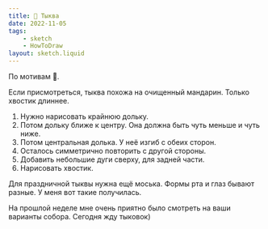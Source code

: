 ```yaml
---
title: 🎃 Тыква
date: 2022-11-05
tags:
    - sketch
    - HowToDraw
layout: sketch.liquid
---
```


По мотивам 🎃.

Если присмотреться, тыква похожа на очищенный мандарин. Только хвостик длиннее.

1. Нужно нарисовать крайнюю дольку.
2. Потом дольку ближе к центру. Она должна быть чуть меньше и чуть ниже.
3. Потом центральная долька. У неё изгиб с обеих сторон.
4. Осталось симметрично повторить с другой стороны.
5. Добавить небольшие дуги сверху, для задней части.
6. Нарисовать хвостик.

Для праздничной тыквы нужна ещё моська. Формы рта и глаз бывают разные. У меня вот такие получилась.

На прошлой неделе мне очень приятно было смотреть на ваши варианты собора. Сегодня жду тыковок)
